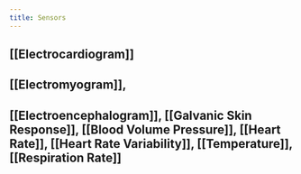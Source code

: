 ```yaml
---
title: Sensors
---
```


## [[Electrocardiogram]]
## [[Electromyogram]],
## [[Electroencephalogram]], [[Galvanic Skin Response]], [[Blood Volume Pressure]], [[Heart Rate]], [[Heart Rate Variability]], [[Temperature]], [[Respiration Rate]]

